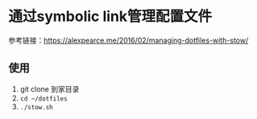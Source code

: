 # 通过symbolic link管理配置文件

参考链接：https://alexpearce.me/2016/02/managing-dotfiles-with-stow/

## 使用

1. git clone 到家目录
2. `cd ~/dotfiles`
3. `./stow.sh`
